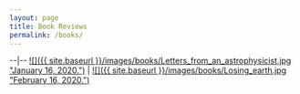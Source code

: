 ```yaml
---
layout: page
title: Book Reviews
permalink: /books/
---
```


--|--
[![]({{ site.baseurl }}/images/books/Letters_from_an_astrophysicist.jpg "January 16, 2020.")](https://itacdonev.github.io/ML-Stories/books/markdown/2020/01/28/Letters-from-an-Astrophysicist-BR.html) | [![]({{ site.baseurl }}/images/books/Losing_earth.jpg "February 16, 2020.")](https://itacdonev.github.io/ML-Stories/books/markdown/2020/02/15/Losing-Earth-BR.html)
